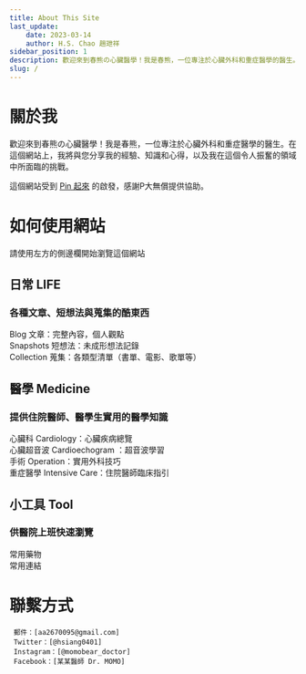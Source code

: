 ```yaml
---
title: About This Site
last_update: 
    date: 2023-03-14
    author: H.S. Chao 趙玴祥
sidebar_position: 1
description: 歡迎來到春熊の心臟醫學！我是春熊，一位專注於心臟外科和重症醫學的醫生。在這個網站上，我將與您分享我的經驗、知識和心得，以及我在這個令人振奮的領域中所面臨的挑戰。
slug: /
---
```

# 關於我  
  
歡迎來到春熊の心臟醫學！我是春熊，一位專注於心臟外科和重症醫學的醫生。在這個網站上，我將與您分享我的經驗、知識和心得，以及我在這個令人振奮的領域中所面臨的挑戰。  

這個網站受到 [Pin 起來](https://pinchlime.com) 的啟發，感謝P大無償提供協助。  

# 如何使用網站  

請使用左方的側邊欄開始瀏覽這個網站    
## 日常 LIFE
   
### 各種文章、短想法與蒐集的酷東西   
   
Blog 文章：完整內容，個人觀點  
Snapshots 短想法：未成形想法記錄  
Collection 蒐集：各類型清單（書單、電影、歌單等）   
  
## 醫學 Medicine  
  
### 提供住院醫師、醫學生實用的醫學知識
  
心臟科 Cardiology：心臟疾病總覽    
心臟超音波 Cardioechogram ：超音波學習  
手術 Operation：實用外科技巧  
重症醫學 Intensive Care：住院醫師臨床指引    
   
## 小工具 Tool  
  
### 供醫院上班快速瀏覽  
   
常用藥物    
常用連結   
  
  
# 聯繫方式
     郵件：[aa2670095@gmail.com]  
     Twitter：[@hsiang0401]  
     Instagram：[@momobear_doctor]  
     Facebook：[某某醫師 Dr. MOMO]  
